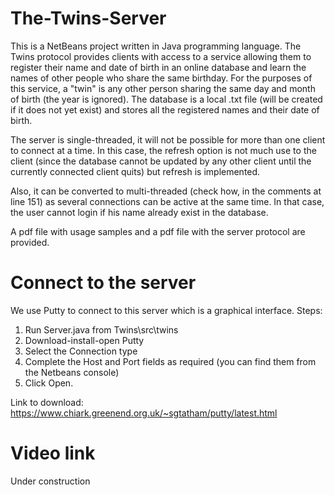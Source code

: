 # The-Twins-Server
This is a NetBeans project written in Java programming language. The Twins protocol provides clients with access to a service allowing them to register their name and date of birth in an online database and learn the names of other people who share the same birthday. For the purposes of this service, a "twin" is any other person sharing the same day and month of birth (the year is ignored). The database is a local .txt file (will be created if it does not yet exist) and stores all the registered names and their date of birth.

The server is single-threaded, it will not be possible for more than one client to connect at a time. In this case, the refresh option is not much use to the client (since the database cannot be updated by any other client until the currently connected client quits) but refresh is implemented.

Also, it can be converted to multi-threaded (check how, in the comments at line 151) as several connections can be active at the same time. In that case, the user cannot login if his name already exist in the database.

A pdf file with usage samples and a pdf file with the server protocol are provided.

# Connect to the server
We use Putty to connect to this server which is a graphical interface. Steps: 
1. Run Server.java from Twins\src\twins
2. Download-install-open Putty
3. Select the Connection type
4. Complete the Host and Port fields as required (you can find them from the Netbeans console)
5. Click Open.

Link to download: https://www.chiark.greenend.org.uk/~sgtatham/putty/latest.html

# Video link
Under construction
